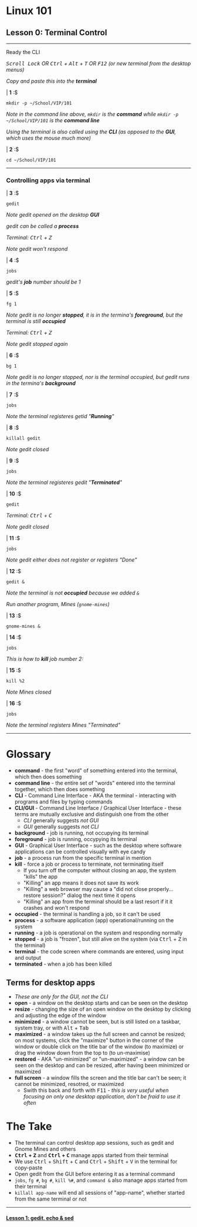 # Linux 101
## Lesson 0: Terminal Control

___

Ready the CLI

*<kbd>Scroll Lock</kbd> OR <kbd>Ctrl</kbd> + <kbd>Alt</kbd> + <kbd>T</kbd> OR <kbd>F12</kbd> (or new terminal from the desktop menus)*

*Copy and paste this into the **terminal***

| **1** :$

```console
mkdir -p ~/School/VIP/101
```

*Note in the command line above, `mkdir` is the **command** while `mkdir -p ~/School/VIP/101` is the **command line***

*Using the terminal is also called using the **CLI** (as opposed to the **GUI**, which uses the mouse much more)*

| **2** :$

```console
cd ~/School/VIP/101
```

___

### Controlling apps via terminal

| **3** :$

```console
gedit
```

*Note gedit opened on the desktop **GUI***

*gedit can be called a **process***

*Terminal: <kbd>Ctrl</kbd> + <kbd>Z</kbd>*

*Note gedit won't respond*

| **4** :$

```console
jobs
```

*gedit's **job** number should be 1*

| **5** :$

```console
fg 1
```

*Note gedit is no longer **stopped**, it is in the termina's **foreground**, but the terminal is still **occupied***

*Terminal: <kbd>Ctrl</kbd> + <kbd>Z</kbd>*

*Note gedit stopped again*

| **6** :$

```console
bg 1
```

*Note gedit is no longer stopped, nor is the terminal occupied, but gedit runs in the termina's **background***

| **7** :$

```console
jobs
```

*Note the terminal registeres getid "**Running**"*

| **8** :$

```console
killall gedit
```

*Note gedit closed*

| **9** :$

```console
jobs
```

*Note the terminal registeres gedit "**Terminated**"*

| **10** :$

```console
gedit
```

*Terminal: <kbd>Ctrl</kbd> + <kbd>C</kbd>*

*Note gedit closed*

| **11** :$

```console
jobs
```

*Note gedit either does not register or registers "Done"*

| **12** :$

```console
gedit &
```

*Note the terminal is not **occupied** because we added `&`*

*Run another program, Mines (`gnome-mines`)*

| **13** :$

```console
gnome-mines &
```

| **14** :$

```console
jobs
```

*This is how to **kill** job number 2:*

| **15** :$

```console
kill %2
```

*Note Mines closed*

| **16** :$

```console
jobs
```

*Note the terminal registers Mines "Terminated"*

___

# Glossary
- **command** - the first "word" of something entered into the terminal, which then does something
- **command line** - the entire set of "words" entered into the terminal together, which then does something
- **CLI** - Command Line Interface - AKA the terminal - interacting with programs and files by typing commands
- **CLI/GUI** - Command Line Interface / Graphical User Interface - these terms are mutually exclusive and distinguish one from the other
  - *CLI* generally suggests *not GUI*
  - *GUI* generally suggests *not CLI*
- **background** - job is running, not occupying its terminal
- **foreground** - job is running, occypying its terminal
- **GUI** - Graphical User Interface - such as the desktop where software applications can be controlled visually with eye candy
- **job** - a process run from the specific terminal in mention
- **kill** - force a job or process to terminate, not terminating itself
  - If you turn off the computer without closing an app, the system "kills" the app
  - "Killing" an app means it does not save its work
  - "Killing" a web browser may cause a "did not close properly... restore session?" dialog the next time it opens
  - "Killing" an app from the terminal should be a last resort if it it crashes and won't respond
- **occupied** - the terminal is handling a job, so it can't be used
- **process** - a software application (app) operational/running on the system
- **running** - a job is operational on the system and responding normally
- **stopped** - a job is "frozen", but still alive on the system (via <kbd>Ctrl</kbd> + <kbd>Z</kbd> in the terminal)
- **terminal** - the code screen where commands are entered, using input and output
- **terminated** - when a job has been killed

## Terms for desktop apps
- *These are only for the GUI, not the CLI*
- **open** - a window on the desktop starts and can be seen on the desktop
- **resize** - changing the size of an open window on the desktop by clicking and adjusting the edge of the window
- **minimized** - a window cannot be seen, but is still listed on a taskbar, system tray, or with <kbd>Alt</kbd> + <kbd>Tab</kbd> 
- **maximized** - a window takes up the full screen and cannot be resized; on most systems, click the "maximize" button in the corner of the window or double click on the title bar of the window (to maximize) or drag the window down from the top to (to un-maximise)
- **restored** - AKA "un-minimized" or "un-maximized" - a window can be seen on the desktop and can be resized, after having been minimized or maximized
- **full screen** - a window fills the screen and the title bar can't be seen; it cannot be minimized, resotred, or maximized
  - Swith this back and forth with <kbd>F11</kbd> - *this is very useful when focusing on only one desktop application, don't be fraid to use it often*


# The Take
- The terminal can control desktop app sessions, such as gedit and Gnome Mines and others
- **<kbd>Ctrl</kbd> + <kbd>Z</kbd>** and **<kbd>Ctrl</kbd> + <kbd>C</kbd>** manage apps started from their terminal
- We use <kbd>Ctrl</kbd> + <kbd>Shift</kbd> + <kbd>C</kbd> and <kbd>Ctrl</kbd> + <kbd>Shift</kbd> + <kbd>V</kbd> in the terminal for copy-paste
- Open gedit from the GUI before entering it as a terminal command
- `jobs`, `fg #`, `bg #`, `kill %#`, and `command &` also manage apps started from their terminal
- `killall app-name` will end all sessions of "app-name", whether started from the same terminal or not

___

#### [Lesson 1: gedit, echo & sed](https://github.com/inkVerb/vip/blob/master/101/Lesson-01.md)
